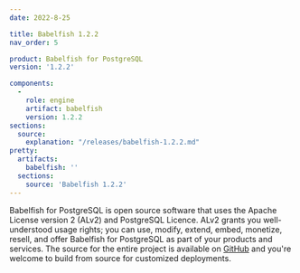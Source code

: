 ```yaml
---
date: 2022-8-25

title: Babelfish 1.2.2
nav_order: 5

product: Babelfish for PostgreSQL
version: '1.2.2'

components:
  -
    role: engine
    artifact: babelfish
    version: 1.2.2
sections:
  source:
    explanation: "/releases/babelfish-1.2.2.md"
pretty:
  artifacts:
    babelfish: ''
  sections:
    source: 'Babelfish 1.2.2'
---
```


Babelfish for PostgreSQL is open source software that uses the Apache License version 2 (ALv2) and PostgreSQL Licence. ALv2 grants you well-understood usage rights; you can use, modify, extend, embed, monetize, resell, and offer Babelfish for PostgreSQL as part of your products and services. The source for the entire project is available on [GitHub](https://github.com/babelfish-for-postgresql) and you're welcome to build from source for customized deployments. 
